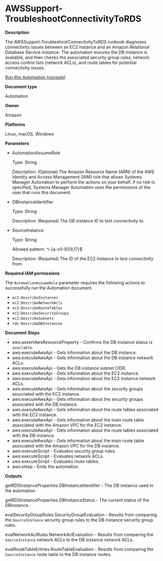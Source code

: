 # AWSSupport\-TroubleshootConnectivityToRDS<a name="automation-awssupport-troubleshootconnectivitytords"></a>

 **Description** 

The AWSSupport\-TroubleshootConnectivityToRDS runbook diagnoses connectivity issues between an EC2 instance and an Amazon Relational Database Service instance\. The automation ensures the DB instance is available, and then checks the associated security group rules, network access control lists \(network ACLs\), and route tables for potential connectivity issues\.

[Run this Automation \(console\)](https://console.aws.amazon.com/systems-manager/automation/execute/AWSSupport-TroubleshootConnectivityToRDS)

**Document type**

Automation

**Owner**

Amazon

**Platforms**

Linux, macOS, Windows

**Parameters**
+ AutomationAssumeRole

  Type: String

  Description: \(Optional\) The Amazon Resource Name \(ARN\) of the AWS Identity and Access Management \(IAM\) role that allows Systems Manager Automation to perform the actions on your behalf\. If no role is specified, Systems Manager Automation uses the permissions of the user that runs this document\.
+ DBInstanceIdentifier

  Type: String

  Description: \(Required\) The DB instance ID to test connectivity to\.
+ SourceInstance

  Type: String

  Allowed pattern: ^i\-\[a\-z0\-9\]\{8,17\}$

  Description: \(Required\) The ID of the EC2 instance to test connectivity from\.

**Required IAM permissions**

The `AutomationAssumeRole` parameter requires the following actions to successfully run the Automation document\.
+ `ec2:DescribeInstances`
+ `ec2:DescribeNetworkAcls`
+ `ec2:DescribeRouteTables`
+ `ec2:DescribeSecurityGroups`
+ `ec2:DescribeSubnets`
+ `rds:DescribeDBInstances`

**Document Steps**
+ aws:assertAwsResourceProperty \- Confirms the DB instance status is `available`\.
+ aws:executeAwsApi \- Gets information about the DB instance\.
+ aws:executeAwsApi \- Gets information about the DB instance network ACLs\.
+ aws:executeAwsApi \- Gets the DB instance subnet CIDR\.
+ aws:executeAwsApi \- Gets information about the EC2 instance\.
+ aws:executeAwsApi \- Gets information about the EC2 instance network ACLs\.
+ aws:executeAwsApi \- Gets information about the security groups associated with the EC2 instance\.
+ aws:executeAwsApi \- Gets information about the security groups associated with the DB instance\.
+ aws:executeAwsApi \- Gets information about the route tables associated with the EC2 instance\.
+ aws:executeAwsApi \- Gets information about the main route table associated with the Amazon VPC for the EC2 instance\.
+ aws:executeAwsApi \- Gets information about the route tables associated with the DB instance\.
+ aws:executeAwsApi \- Gets information about the main route table associated with the Amazon VPC for the DB instance\.
+ aws:executeScript \- Evaluates security group rules\.
+ aws:executeScript \- Evaluates network ACLs\.
+ aws:executeScript \- Evaluates route tables\.
+ aws:sleep \- Ends the automation\.

**Outputs**

getRDSInstanceProperties\.DBInstanceIdentifier \- The DB instance used in the automation\.

getRDSInstanceProperties\.DBInstanceStatus \- The current status of the DBInstance\.

evalSecurityGroupRules\.SecurityGroupEvaluation \- Results from comparing the `SourceInstance` security group rules to the DB instance security group rules\.

evalNetworkAclRules\.NetworkAclEvaluation \- Results from comparing the `SourceInstance` network ACLs to the DB instance network ACLs\.

evalRouteTableEntries\.RouteTableEvaluation \- Results from comparing the `SourceInstance` route table to the DB instance routes\.